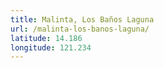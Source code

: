 ```yaml
---
title: Malinta, Los Baños Laguna
url: /malinta-los-banos-laguna/
latitude: 14.186
longitude: 121.234
---
```

